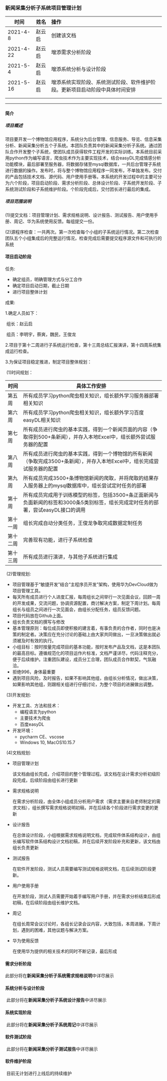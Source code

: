 ### 新闻采集分析子系统项目管理计划

| 时间      | 姓名   | 操作                                                         |
| --------- | ------ | :----------------------------------------------------------- |
| 2021-4-8  | 赵云启 | 创建该文档                                                   |
| 2021-4-22 | 赵云启 | 增添需求分析阶段                                             |
| 2021-5-4  | 赵云启 | 增添系统分析与设计阶段                                       |
| 2021-5-16 | 赵云启 | 增添系统实现阶段、系统测试阶段、软件维护阶段。更新项目启动阶段中具体时间安排 |
|           |        |                                                              |
|           |        |                                                              |

___

#### 简介

##### 项目概述

项目要开发一个博物馆应用程序，系统分为后台管理、信息服务、导览、信息采集分析、新闻采集分析五个子系统。本团队负责其中的新闻采集分析子系统。通过团队合作开发整个子系统，使团队成员获得软件工程开发的实际训练。本系统目前采用python作为编写语言，爬虫技术作为主要实现技术，结合easyDL完成情感分析功能模块，最后部署至服务器，将数据存储至mysql数据库，一共后台管理子系统进行数据的操作。发布时，将与整个博物馆应用程序一同发布，不单独发布。交付的产品包括技术文档、源代码、用户使用手册等。本系统的开发过程中的主要可分为六个阶段，项目启动阶段、需求分析阶段、总体设计阶段、子系统开发阶段、子系统测试阶段和子系统维护阶段。个阶段完成后，交付团长进行最后的集成。

##### 项目范围说明

(1)提交文档：项目管理计划、需求规格说明、设计报告、测试报告、用户使用手册、周记、华为系统使用反馈。每组提交一份。

(2)源程序检查：一共两次。第一次检查每个小组的子系统运行情况。第二次检查团队五个小组集成后的完整运行情况，检查完成后需要提交程序源文件和可执行的系统

#### 项目启动阶段

任务:

- 确定组员，明确管理方式与分工合作
- 确定项目启动日期，截止日期
- 进行项目整体计划

成果:

1.确定人员如下：

​	组长：赵云启

​	组员：李明宇，蔡爽，魏民，王俊龙

2.项目于第十二周进行子系统运行检查，第十三周总结汇报演讲，第十四周系统集成运行检查。

3.为保证项目稳定推进，制定项目整体规划：

​	(1)时间规划：

| 时间     | 具体工作安排                                                 |
| -------- | ------------------------------------------------------------ |
| 第五周   | 所有成员学习python爬虫相关知识，组长额外学习服务器部署相关知识 |
| 第六周   | 所有成员学习python爬虫相关知识，组长额外学习百度easyDL相关知识 |
| 第七周   | 所有成员进行爬虫的基本实践，得到一个新闻页面的内容（争取得到500+条新闻），并存入本地Excel中，组长额外尝试服务器的配置 |
| 第八周   | 所有成员进行爬虫的基本实践，得到一个博物馆的所有新闻（争取完成3500+条新闻），并存入本地Excel中，组长完成尝试服务器的配置 |
| 第九周   | 所有成员完成3500+条博物馆新闻的爬取，并将爬取的结果存入服务器上的mysql数据库中，组长尝试定时任务的部署 |
| 第十周   | 所有成员完成用于训练模型的标签，包括3500+条正面新闻与负面新闻的标签和3000条5类别标签，组长完成定时任务的部署，尝试easyDL接口的调用 |
| 第十一周 | 组长完成自动分类任务，王俊龙争取完成数据定制任务             |
| 第十二周 | 完善现有功能，进行子系统检查                                 |
| 第十三周 | 所有成员进行演讲，与其他子系统进行集成                       |

​	(2)管理规划:

- 项目管理基于“敏捷开发”结合“主程序员开发”架构，使用华为DevCloud做为项目管理工具。
- 每天所有成员进行个人进度汇报，每周组长之间举行一次见面会议，回顾一周的开发成果，交流问题，协调资源配置，商讨解决方案，制定下周计划。每周组长与组员之间进行一次见面会，由组长分配任务，组员反馈问题。
- 项目代码放在Github上面。
- 组长负责文档的撰写与修改
- 基本管理原则：每位成员即使积极的建言着，有事负责的合作者，同时也是决策的制定者。决策应在充分讨论的基础上由大家共同做出，一旦决策做出就必须被及时有效的执行。
- 小组目标：按时按量完成项目的基本功能，按时发布产品及文档，这是本团队的最高目标。遵循规范化的项目运作片标准，文档严谨详尽，代码注释充分，便于后续维护。注重团队建设，成员分工合理，团队成员合作默契，气氛融洽。
- 拒绝996，身体最重要
- 遇到项目风险，及时报告，如果不影响其他组，由组长分析情况，做出决策，如果影响其他组，则跟相关组进行仔细讨论，为整个项目的进展做出调整。

​	(3)开发规划:

- 开发工具、方法和技术：
  - 编程语言为python
  - 主要技术为爬虫
  - 百度easyDL
- 开发环境：
  - pycharm CE、vscose
  - Windows 10, MacOS10.15.7

​	(4)文档规划:

- 项目管理计划

  该文档由组长完成，介绍项目的整个管理过程。该文档在设计需求分析初级阶段完成，后续阶段由组长进行更新

- 需求规格说明

  在需求分析阶段，由全体小组成员分析用户需求（需求主要来自老师制定的需求文档），组长撰写需求规格说明初稿，并在后续各个阶段进行需求变更的更新

- 设计报告

  在总体设计阶段，小组根据需求规格说明文档，完成软件体系结构设计，由组长编写软件体系结构设计文档初稿，并在后续开发阶段补充和更新，该文档由组长负责更新

- 测试报告

  在软件开发阶段，测试人员需要编写测试规格说明文档，在后续测试阶段更新。

- 用户使用手册

  在开发阶段，测试人员需要开始着手编写用户手册，并在需求分析结束后形成初稿，在后续阶段由组长维护文档。

- 周记

  在组长周常会议讨论时，各组长记录会议内容，大致包括，本周进展，下周计划，遇到的困难，其他议题与解决方案。

- 华为使用反馈

  在使用华为提供的相关技术的同时不断记录，最后形成

#### 需求分析阶段

​	此部分将在**新闻采集分析子系统需求规格说明**中详尽展示

#### 系统分析与设计阶段

​	此部分将在**新闻采集分析子系统设计报告**中详尽展示

#### 系统实现阶段

​	此部分将在**新闻采集分析子系统周记**中详尽展示

#### 软件测试阶段

​	此部分将在**新闻采集分析子测试报告**中详尽展示

#### 软件维护阶段

​	目前无计划进行上线后的持续维护


